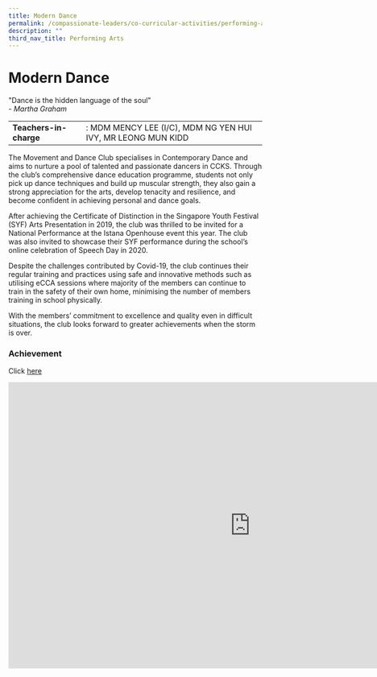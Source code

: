 ```yaml
---
title: Modern Dance
permalink: /compassionate-leaders/co-curricular-activities/performing-arts/modern-dance/
description: ""
third_nav_title: Performing Arts
---
```

# **Modern Dance**&nbsp;

"Dance is the hidden language of the soul"  
_\- Martha Graham_

|  	|  	|
|---	|---	|
| **Teachers-in-charge** 	| : MDM MENCY LEE (I/C), MDM NG YEN HUI IVY, MR LEONG MUN KIDD 	|


The Movement and Dance Club specialises in Contemporary Dance and aims to nurture a pool of talented and passionate dancers in CCKS. Through the club’s comprehensive dance education programme, students not only pick up dance techniques and build up muscular strength, they also gain a strong appreciation for the arts, develop tenacity and resilience, and become confident in achieving personal and dance goals.&nbsp;  

  

After achieving the Certificate of Distinction in the Singapore Youth Festival (SYF) Arts Presentation in 2019, the club was thrilled to be invited for a National Performance at the Istana Openhouse event this year. The club was also invited to showcase their SYF performance during the school’s online celebration of Speech Day in 2020.

Despite the challenges contributed by Covid-19, the club continues their regular training and practices using safe and innovative methods such as utilising eCCA sessions where majority of the members can continue to train in the safety of their own home, minimising the number of members training in school physically.&nbsp;

With the members’ commitment to excellence and quality even in difficult situations, the club looks forward to greater achievements when the storm is over.&nbsp;

### Achievement

Click&nbsp;[here](https://staging.du7l9z039t2jh.amplifyapp.com/compassionate-leaders/cca-achievements/)

<iframe allowfullscreen="true" height="569" width="960" frameborder="0" src="https://docs.google.com/presentation/d/e/2PACX-1vTOQuCnYLo05x5-QJ385bt9MIlYGr3q-MWwlyBvHEjLzCj4YLdTnp7EQH-S5jA8q68CIMBGtIBbO00W/embed?start=true&amp;loop=true&amp;delayms=3000"></iframe>